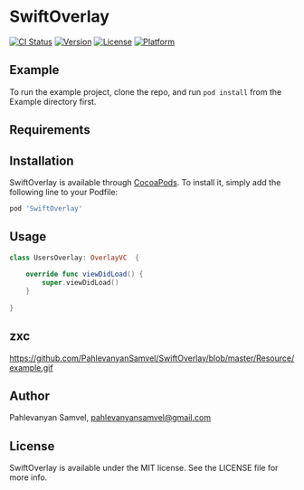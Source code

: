 # SwiftOverlay

[![CI Status](https://img.shields.io/travis/PahlevanyanSamvel/SwiftOverlay.svg?style=flat)](https://travis-ci.org/PahlevanyanSamvel/SwiftOverlay)
[![Version](https://img.shields.io/cocoapods/v/SwiftOverlay.svg?style=flat)](https://cocoapods.org/pods/SwiftOverlay)
[![License](https://img.shields.io/cocoapods/l/SwiftOverlay.svg?style=flat)](https://cocoapods.org/pods/SwiftOverlay)
[![Platform](https://img.shields.io/cocoapods/p/SwiftOverlay.svg?style=flat)](https://cocoapods.org/pods/SwiftOverlay)

## Example

To run the example project, clone the repo, and run `pod install` from the Example directory first.

## Requirements

## Installation

SwiftOverlay is available through [CocoaPods](https://cocoapods.org). To install
it, simply add the following line to your Podfile:

```ruby
pod 'SwiftOverlay'
```
## Usage
```swift
class UsersOverlay: OverlayVC  {
    
    override func viewDidLoad() {
        super.viewDidLoad()
    }
    
}
```

## zxc

https://github.com/PahlevanyanSamvel/SwiftOverlay/blob/master/Resource/example.gif

## Author

Pahlevanyan Samvel, pahlevanyansamvel@gmail.com

## License

SwiftOverlay is available under the MIT license. See the LICENSE file for more info.
